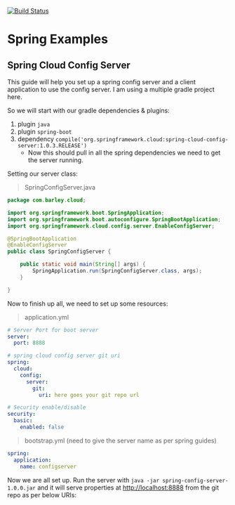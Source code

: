 [![Build Status](https://travis-ci.org/geekyjaat/spring-examples.svg?branch=master)](https://travis-ci.org/geekyjaat/spring-examples)

# Spring Examples

## Spring Cloud Config Server
This guide will help you set up a spring config server and a client application to use the config server. I am using a multiple gradle project here.

So we will start with our gradle dependencies & plugins:
1. plugin `java`
2. plugin `spring-boot`
3. dependency `compile('org.springframework.cloud:spring-cloud-config-server:1.0.3.RELEASE')`
    * Now this should pull in all the spring dependencies we need to get the server running.

Setting our server class:

> SpringConfigServer.java

```java
package com.barley.cloud;

import org.springframework.boot.SpringApplication;
import org.springframework.boot.autoconfigure.SpringBootApplication;
import org.springframework.cloud.config.server.EnableConfigServer;

@SpringBootApplication
@EnableConfigServer
public class SpringConfigServer {

    public static void main(String[] args) {
        SpringApplication.run(SpringConfigServer.class, args);
    }

}
```

Now to finish up all, we need to set up some resources:

> application.yml

```yml
# Server Port for boot server
server:
  port: 8888

# spring cloud config server git uri
spring:
  cloud:
    config:
      server:
        git:
          uri: here goes your git repo url

# Security enable/disable
security:
  basic:
    enabled: false
```

> bootstrap.yml (need to give the server name as per spring guides)

```yml
spring:
  application:
    name: configserver
```

Now we are all set up. Run the server with `java -jar spring-config-server-1.0.0.jar` and it will serve properties at [http://localhost:8888](http://localhost:8888) from the git repo as per below URIs:
